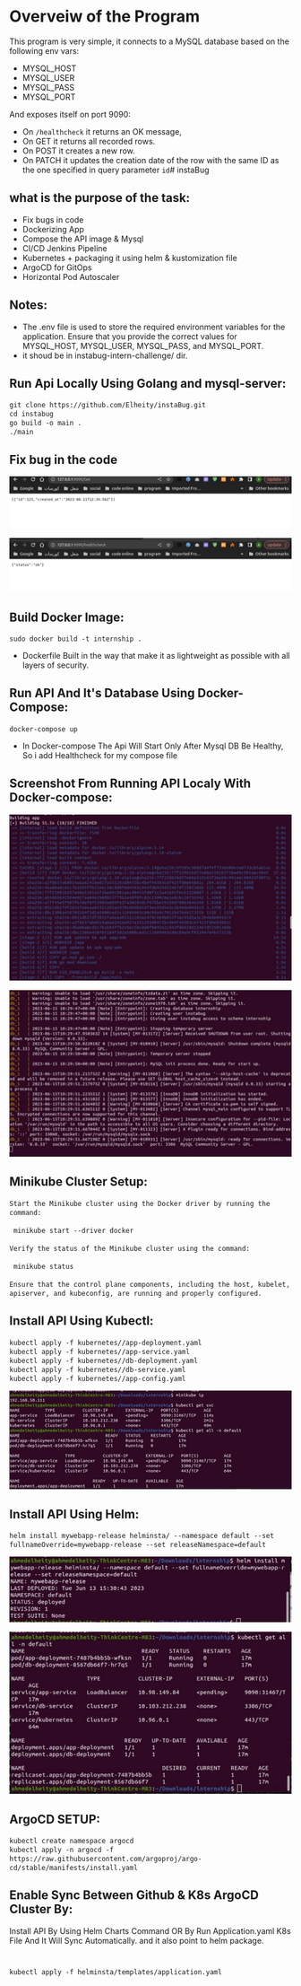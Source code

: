 # Overveiw of the Program

This program is very simple, it connects to a MySQL database based on the following env vars:
* MYSQL_HOST
* MYSQL_USER
* MYSQL_PASS
* MYSQL_PORT

And exposes itself on port 9090:
* On `/healthcheck` it returns an OK message, 
* On GET it returns all recorded rows.
* On POST it creates a new row.
* On PATCH it updates the creation date of the row with the same ID as the one specified in query parameter `id`# instaBug

## what is the purpose of the task:
- Fix bugs in code
- Dockerizing App
- Compose the API image & Mysql
- CI/CD Jenkins Pipeline
- Kubernetes + packaging it using helm & kustomization file
- ArgoCD for GitOps
- Horizontal Pod Autoscaler

## Notes:
- The .env file is used to store the required environment variables for the application. Ensure that you provide the correct values for MYSQL_HOST, MYSQL_USER, MYSQL_PASS, and MYSQL_PORT.
- it shoud be in  instabug-intern-challenge/ dir.

## Run Api Locally Using Golang and mysql-server:
    git clone https://github.com/Elheity/instaBug.git
    cd instabug
    go build -o main .
    ./main
## Fix bug in the code 
 
![Screenshot from 2023-06-10 23-20-48](https://github.com/Elheity/instaBug/blob/main/assets/WhatsApp%20Image%202023-06-15%20at%2015.02.20%20(2).jpeg)

![Screenshot from 2023-06-10 23-20-48](https://github.com/Elheity/instaBug/blob/main/assets/WhatsApp%20Image%202023-06-15%20at%2015.02.20.jpeg)


## Build Docker Image:
    sudo docker build -t internship .
- Dockerfile Built in the way that make it as lightweight as possible with all layers of security.

## Run API And It's Database Using Docker-Compose:
    docker-compose up 
- In Docker-compose The Api Will Start Only After Mysql DB Be Healthy, So i add Healthcheck for my compose file 

## Screenshot From Running API Localy With Docker-compose:
![Screenshot from 2023-06-15 12-35-51](https://github.com/Elheity/instaBug/blob/main/assets/WhatsApp%20Image%202023-06-15%20at%2015.02.19.jpeg)

![Screenshot from 2023-06-15 13-29-54](https://github.com/Elheity/instaBug/blob/main/assets/WhatsApp%20Image%202023-06-15%20at%2015.02.20%20(1).jpeg)

## Minikube Cluster Setup:
    Start the Minikube cluster using the Docker driver by running the command: 

     minikube start --driver docker

    Verify the status of the Minikube cluster using the command:

     minikube status

    Ensure that the control plane components, including the host, kubelet, apiserver, and kubeconfig, are running and properly configured.
## Install API Using Kubectl:
    kubectl apply -f kubernetes//app-deployment.yaml 
    kubectl apply -f kubernetes//app-service.yaml 
    kubectl apply -f kubernetes//db-deployment.yaml 
    kubectl apply -f kubernetes//db-service.yaml 
    kubectl apply -f kubernetes//app-config.yaml 

![Screenshot from 2023-06-13 15-43-45](https://github.com/Elheity/instaBug/blob/main/assets/IMG_20230615_144045.jpg)



## Install API Using Helm:
    helm install mywebapp-release helminsta/ --namespace default --set fullnameOverride=mywebapp-release --set releaseNamespace=default
![Screenshot from 2023-06-10 23-20-48](https://github.com/Elheity/instaBug/blob/main/assets/IMG_20230615_143852.jpg)

![Screenshot from 2023-06-10 23-20-48](https://github.com/Elheity/instaBug/blob/main/assets/IMG_20230615_143916.jpg)



## ArgoCD SETUP:
    kubectl create namespace argocd
    kubectl apply -n argocd -f https://raw.githubusercontent.com/argoproj/argo-cd/stable/manifests/install.yaml
    
## Enable Sync Between Github & K8s ArgoCD Cluster By:
 Install API By Using Helm Charts Command OR By Run Application.yaml K8s File And It Will Sync Automatically.
and it also point to helm package.
#
    kubectl apply -f helminsta/templates/application.yaml 
#



